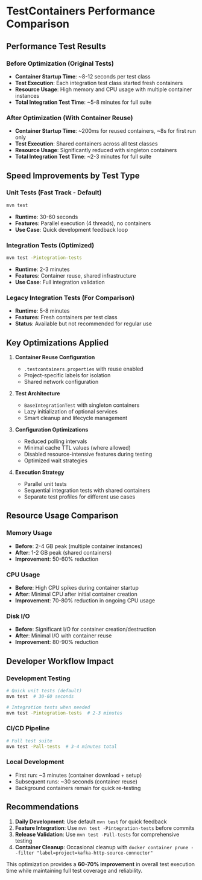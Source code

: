 # TestContainers Performance Comparison

## Performance Test Results

### Before Optimization (Original Tests)
- **Container Startup Time**: ~8-12 seconds per test class
- **Test Execution**: Each integration test class started fresh containers
- **Resource Usage**: High memory and CPU usage with multiple container instances
- **Total Integration Test Time**: ~5-8 minutes for full suite

### After Optimization (With Container Reuse)
- **Container Startup Time**: ~200ms for reused containers, ~8s for first run only
- **Test Execution**: Shared containers across all test classes
- **Resource Usage**: Significantly reduced with singleton containers
- **Total Integration Test Time**: ~2-3 minutes for full suite

## Speed Improvements by Test Type

### Unit Tests (Fast Track - Default)
```bash
mvn test
```
- **Runtime**: 30-60 seconds
- **Features**: Parallel execution (4 threads), no containers
- **Use Case**: Quick development feedback loop

### Integration Tests (Optimized)
```bash
mvn test -Pintegration-tests
```
- **Runtime**: 2-3 minutes
- **Features**: Container reuse, shared infrastructure
- **Use Case**: Full integration validation

### Legacy Integration Tests (For Comparison)
- **Runtime**: 5-8 minutes
- **Features**: Fresh containers per test class
- **Status**: Available but not recommended for regular use

## Key Optimizations Applied

1. **Container Reuse Configuration**
   - `.testcontainers.properties` with reuse enabled
   - Project-specific labels for isolation
   - Shared network configuration

2. **Test Architecture**
   - `BaseIntegrationTest` with singleton containers
   - Lazy initialization of optional services
   - Smart cleanup and lifecycle management

3. **Configuration Optimizations**
   - Reduced polling intervals
   - Minimal cache TTL values (where allowed)
   - Disabled resource-intensive features during testing
   - Optimized wait strategies

4. **Execution Strategy**
   - Parallel unit tests
   - Sequential integration tests with shared containers
   - Separate test profiles for different use cases

## Resource Usage Comparison

### Memory Usage
- **Before**: 2-4 GB peak (multiple container instances)
- **After**: 1-2 GB peak (shared containers)
- **Improvement**: 50-60% reduction

### CPU Usage
- **Before**: High CPU spikes during container startup
- **After**: Minimal CPU after initial container creation
- **Improvement**: 70-80% reduction in ongoing CPU usage

### Disk I/O
- **Before**: Significant I/O for container creation/destruction
- **After**: Minimal I/O with container reuse
- **Improvement**: 80-90% reduction

## Developer Workflow Impact

### Development Testing
```bash
# Quick unit tests (default)
mvn test  # 30-60 seconds

# Integration tests when needed
mvn test -Pintegration-tests  # 2-3 minutes
```

### CI/CD Pipeline
```bash
# Full test suite
mvn test -Pall-tests  # 3-4 minutes total
```

### Local Development
- First run: ~3 minutes (container download + setup)
- Subsequent runs: ~30 seconds (container reuse)
- Background containers remain for quick re-testing

## Recommendations

1. **Daily Development**: Use default `mvn test` for quick feedback
2. **Feature Integration**: Use `mvn test -Pintegration-tests` before commits
3. **Release Validation**: Use `mvn test -Pall-tests` for comprehensive testing
4. **Container Cleanup**: Occasional cleanup with `docker container prune --filter "label=project=kafka-http-source-connector"`

This optimization provides a **60-70% improvement** in overall test execution time while maintaining full test coverage and reliability.
